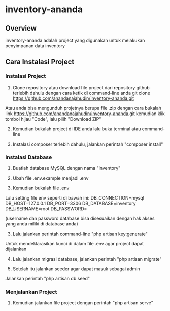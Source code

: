 # inventory-ananda

## Overview
inventory-ananda adalah project yang digunakan untuk melakukan penyimpanan data inventory

## Cara Instalasi Project

### Instalasi Project
1. Clone repository atau download file project dari repository github terlebih dahulu dengan cara ketik di command-line anda
git clone https://github.com/anandanajahudin/inventory-ananda.git

Atau anda bisa mengunduh projetnya berupa file .zip dengan cara bukalah link https://github.com/anandanajahudin/inventory-ananda.git kemudian klik tombol hijau "Code", lalu pilih "Download ZIP"

2. Kemudian bukalah project di IDE anda lalu buka terminal atau command-line

3. Instalasi composer terlebih dahulu, jalankan perintah "composer install"

### Instalasi Database
1. Buatlah database MySQL dengan nama "inventory"

2. Ubah file .env.example menjadi .env

3. Kemudian bukalah file .env

Lalu setting file env seperti di bawah ini:
DB_CONNECTION=mysql
DB_HOST=127.0.0.1
DB_PORT=3306
DB_DATABASE=inventory
DB_USERNAME=root
DB_PASSWORD=

(username dan password database bisa disesuaikan dengan hak akses yang anda miliki di database anda)

3. Lalu jalankan perintah command-line "php artisan key:generate"

Untuk mendeklarasikan kunci di dalam file .env agar project dapat dijalankan

4. Lalu jalankan migrasi database, jalankan perintah "php artisan migrate"

5. Setelah itu jalankan seeder agar dapat masuk sebagai admin

Jalankan perintah "php artisan db:seed"

### Menjalankan Project
1. Kemudian jalankan file project dengan perintah "php artisan serve"
